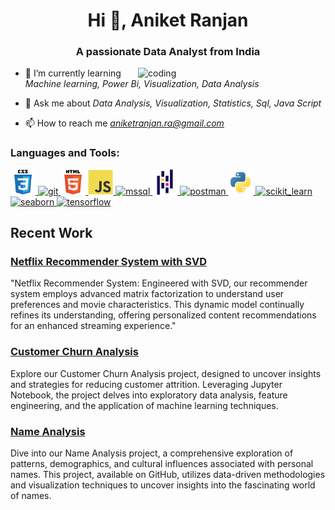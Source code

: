 
<h1 align="center">Hi 👋, Aniket Ranjan </h1>
<h3 align="center">A passionate Data Analyst from India</h3>

<img align="right" alt="coding" width="300" src="https://media.tenor.com/uTBC-D1fPgAAAAAd/heykaryn-data-cats.gif">

- 🌱 I’m currently learning *Machine learning, Power Bi, Visualization, Data Analysis*

- 💬 Ask me about *Data Analysis, Visualization, Statistics, Sql, Java Script*

- 📫 How to reach me *aniketranjan.ra@gmail.com*

<p align="left">
</p>

<h3 align="left">Languages and Tools:</h3>
<p align="left"> <a href="https://www.w3schools.com/css/" target="_blank" rel="noreferrer"> <img src="https://raw.githubusercontent.com/devicons/devicon/master/icons/css3/css3-original-wordmark.svg" alt="css3" width="40" height="40"/> </a> <a href="https://git-scm.com/" target="_blank" rel="noreferrer"> <img src="https://www.vectorlogo.zone/logos/git-scm/git-scm-icon.svg" alt="git" width="40" height="40"/> </a> <a href="https://www.w3.org/html/" target="_blank" rel="noreferrer"> <img src="https://raw.githubusercontent.com/devicons/devicon/master/icons/html5/html5-original-wordmark.svg" alt="html5" width="40" height="40"/> </a> <a href="https://developer.mozilla.org/en-US/docs/Web/JavaScript" target="_blank" rel="noreferrer"> <img src="https://raw.githubusercontent.com/devicons/devicon/master/icons/javascript/javascript-original.svg" alt="javascript" width="40" height="40"/> </a> <a href="https://www.microsoft.com/en-us/sql-server" target="_blank" rel="noreferrer"> <img src="https://www.svgrepo.com/show/303229/microsoft-sql-server-logo.svg" alt="mssql" width="40" height="40"/> </a> <a href="https://pandas.pydata.org/" target="_blank" rel="noreferrer"> <img src="https://raw.githubusercontent.com/devicons/devicon/2ae2a900d2f041da66e950e4d48052658d850630/icons/pandas/pandas-original.svg" alt="pandas" width="40" height="40"/> </a> <a href="https://postman.com" target="_blank" rel="noreferrer"> <img src="https://www.vectorlogo.zone/logos/getpostman/getpostman-icon.svg" alt="postman" width="40" height="40"/> </a> <a href="https://www.python.org" target="_blank" rel="noreferrer"> <img src="https://raw.githubusercontent.com/devicons/devicon/master/icons/python/python-original.svg" alt="python" width="40" height="40"/> </a> <a href="https://scikit-learn.org/" target="_blank" rel="noreferrer"> <img src="https://upload.wikimedia.org/wikipedia/commons/0/05/Scikit_learn_logo_small.svg" alt="scikit_learn" width="40" height="40"/> </a> <a href="https://seaborn.pydata.org/" target="_blank" rel="noreferrer"> <img src="https://seaborn.pydata.org/_images/logo-mark-lightbg.svg" alt="seaborn" width="40" height="40"/> </a> <a href="https://www.tensorflow.org" target="_blank" rel="noreferrer"> <img src="https://www.vectorlogo.zone/logos/tensorflow/tensorflow-icon.svg" alt="tensorflow" width="40" height="40"/> </a> </p>
<section class="colorlib-work" data-section="work">
    <div class="colorlib-narrow-content">
        <div class="row">
            <div class="col-md-6 col-md-offset-3 col-md-pull-3 animate-box" data-animate-effect="fadeInLeft">
                <span ></span>
                <h2 class="colorlib-heading animate-box">Recent Work</h2>
            </div>
        </div>
        <div class="row">
            <div class="col-md-4 animate-box" data-animate-effect="fadeInLeft">
                <div class="project" style="background-image: url(images/img-1.jpg);">
                    <div class="desc">
                        <div class="con">
                            <h3><a href="https://github.com/RanjanAniket/Aniket-s_portfolio/blob/main/Netflix%20Recommender%20%20System%20with%20SVD%20.ipynb" target="_blank" rel="noreferrer">Netflix Recommender System with SVD</a></h3>
                            <span>
"Netflix Recommender System: Engineered with SVD, our recommender system employs advanced matrix factorization to understand user preferences and movie characteristics. This dynamic model continually refines its understanding, offering personalized content recommendations for an enhanced streaming experience."</span>
                            <p class="icon">
                                <span></span>
                                <span></span>
                                <span></span>
                            </p>
                        </div>
                    </div>
                </div>
            </div>
            <div class="col-md-4 animate-box" data-animate-effect="fadeInLeft">
                <div class="project" style="background-image: url(images/img-2.jpg);">
                    <div class="desc">
                        <div class="con">
                            <h3><a href="https://github.com/RanjanAniket/Aniket-s_portfolio/blob/main/Customer%20Churn.ipynb" target="_blank" rel="noreferrer">Customer Churn Analysis</a></h3>
                            <span>Explore our Customer Churn Analysis project, designed to uncover insights and strategies for reducing customer attrition. Leveraging Jupyter Notebook, the project delves into exploratory data analysis, feature engineering, and the application of machine learning techniques.</span>
                            <p class="icon">
                                <span></span>
                                <span></span>
                                <span></span>
                            </p>
                        </div>
                    </div>
                </div>
            </div>
            <div class="col-md-4 animate-box" data-animate-effect="fadeInLeft">
                <div class="project" style="background-image: url(images/img-3.jpg);">
                    <div class="desc">
                        <div class="con">
                            <h3><a href="https://github.com/RanjanAniket/Aniket-s_portfolio/blob/main/NAME%20ANALYSIS.ipynb" target="_blank" rel="noreferrer">Name Analysis</a></h3>
                            <span>Dive into our Name Analysis project, a comprehensive exploration of patterns, demographics, and cultural influences associated with personal names. This project, available on GitHub, utilizes data-driven methodologies and visualization techniques to uncover insights into the fascinating world of names.</span>
                            <p class="icon">
                                <span></span>
                                <span></span>
                                <span></span>
                            </p>
                        </div>
                    </div>
                </div>
            </div>
            <!-- Add more projects as needed -->
        </div>
    </div>
</section>
